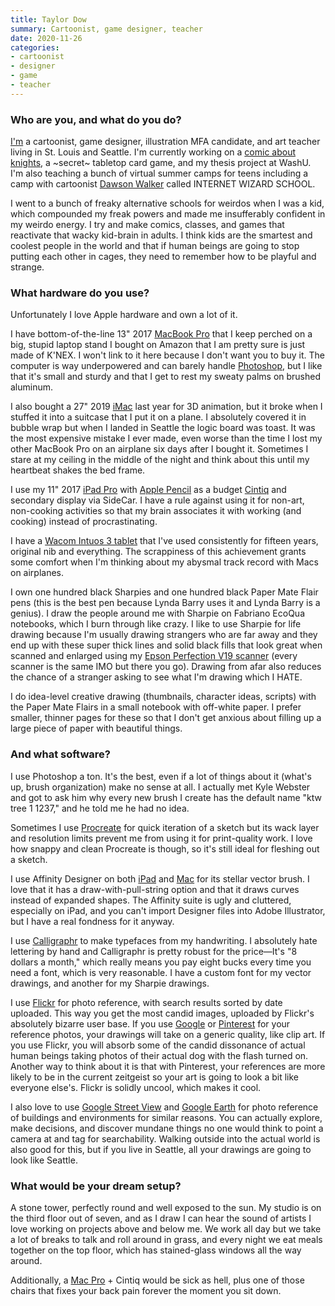 ```yaml
---
title: Taylor Dow
summary: Cartoonist, game designer, teacher
date: 2020-11-26
categories:
- cartoonist
- designer
- game
- teacher
---
```


### Who are you, and what do you do?

[I'm](https://taylordow.art/ "Taylor's website.") a cartoonist, game designer, illustration MFA candidate, and art teacher living in St. Louis and Seattle. I'm currently working on a [comic about knights](https://www.instagram.com/p/CAu_QjiJ8hi/ "Taylor's drawing of knights, on Instagram."), a ~secret~ tabletop card game, and my thesis project at WashU. I'm also teaching a bunch of virtual summer camps for teens including a camp with cartoonist [Dawson Walker](https://www.instagram.com/dawsonpiselwalker/ "Dawson's Instagram account.") called INTERNET WIZARD SCHOOL.

I went to a bunch of freaky alternative schools for weirdos when I was a kid, which compounded my freak powers and made me insufferably confident in my weirdo energy. I try and make comics, classes, and games that reactivate that wacky kid-brain in adults. I think kids are the smartest and coolest people in the world and that if human beings are going to stop putting each other in cages, they need to remember how to be playful and strange.

### What hardware do you use?

Unfortunately I love Apple hardware and own a lot of it.

I have bottom-of-the-line 13" 2017 [MacBook Pro][macbook-pro] that I keep perched on a big, stupid laptop stand I bought on Amazon that I am pretty sure is just made of K'NEX. I won't link to it here because I don't want you to buy it. The computer is way underpowered and can barely handle [Photoshop][], but I like that it's small and sturdy and that I get to rest my sweaty palms on brushed aluminum.

I also bought a 27" 2019 [iMac][] last year for 3D animation, but it broke when I stuffed it into a suitcase that I put it on a plane. I absolutely covered it in bubble wrap but when I landed in Seattle the logic board was toast. It was the most expensive mistake I ever made, even worse than the time I lost my other MacBook Pro on an airplane six days after I bought it. Sometimes I stare at my ceiling in the middle of the night and think about this until my heartbeat shakes the bed frame.

I use my 11" 2017 [iPad Pro][ipad-pro] with [Apple Pencil][pencil] as a budget [Cintiq][] and secondary display via SideCar. I have a rule against using it for non-art, non-cooking activities so that my brain associates it with working (and cooking) instead of procrastinating.

I have a [Wacom Intuos 3 tablet][intuos] that I've used consistently for fifteen years, original nib and everything. The scrappiness of this achievement grants some comfort when I'm thinking about my abysmal track record with Macs on airplanes.

I own one hundred black Sharpies and one hundred black Paper Mate Flair pens (this is the best pen because Lynda Barry uses it and Lynda Barry is a genius). I draw the people around me with Sharpie on Fabriano EcoQua notebooks, which I burn through like crazy. I like to use Sharpie for life drawing because I'm usually drawing strangers who are far away and they end up with these super thick lines and solid black fills that look great when scanned and enlarged using my [Epson Perfection V19 scanner][perfection-v19] (every scanner is the same IMO but there you go). Drawing from afar also reduces the chance of a stranger asking to see what I'm drawing which I HATE.

I do idea-level creative drawing (thumbnails, character ideas, scripts) with the Paper Mate Flairs in a small notebook with off-white paper. I prefer smaller, thinner pages for these so that I don't get anxious about filling up a large piece of paper with beautiful things.

### And what software?

I use Photoshop a ton. It's the best, even if a lot of things about it (what's up, brush organization) make no sense at all. I actually met Kyle Webster and got to ask him why every new brush I create has the default name "ktw tree 1 1237," and he told me he had no idea.

Sometimes I use [Procreate][procreate-ios] for quick iteration of a sketch but its wack layer and resolution limits prevent me from using it for print-quality work. I love how snappy and clean Procreate is though, so it's still ideal for fleshing out a sketch.

I use Affinity Designer on both [iPad][affinity-designer-ios] and [Mac][affinity-designer] for its stellar vector brush. I love that it has a draw-with-pull-string option and that it draws curves instead of expanded shapes. The Affinity suite is ugly and cluttered, especially on iPad, and you can't import Designer files into Adobe Illustrator, but I have a real fondness for it anyway.

I use [Calligraphr][] to make typefaces from my handwriting. I absolutely hate lettering by hand and Calligraphr is pretty robust for the price—It's "8 dollars a month," which really means you pay eight bucks every time you need a font, which is very reasonable. I have a custom font for my vector drawings, and another for my Sharpie drawings.

I use [Flickr][] for photo reference, with search results sorted by date uploaded. This way you get the most candid images, uploaded by Flickr's absolutely bizarre user base. If you use [Google][] or [Pinterest][] for your reference photos, your drawings will take on a generic quality, like clip art. If you use Flickr, you will absorb some of the candid dissonance of actual human beings taking photos of their actual dog with the flash turned on. Another way to think about it is that with Pinterest, your references are more likely to be in the current zeitgeist so your art is going to look a bit like everyone else's. Flickr is solidly uncool, which makes it cool.

I also love to use [Google Street View][google-street-view] and [Google Earth][google-earth] for photo reference of buildings and environments for similar reasons. You can actually explore, make decisions, and discover mundane things no one would think to point a camera at and tag for searchability. Walking outside into the actual world is also good for this, but if you live in Seattle, all your drawings are going to look like Seattle.

### What would be your dream setup?

A stone tower, perfectly round and well exposed to the sun. My studio is on the third floor out of seven, and as I draw I can hear the sound of artists I love working on projects above and below me. We work all day but we take a lot of breaks to talk and roll around in grass, and every night we eat meals together on the top floor, which has stained-glass windows all the way around.

Additionally, a [Mac Pro][mac-pro] + Cintiq would be sick as hell, plus one of those chairs that fixes your back pain forever the moment you sit down.

[affinity-designer-ios]: http://web.archive.org/web/20221108111933/https://apps.apple.com/us/app/affinity-designer/id1274090551 "A graphic design app for iOS."
[affinity-designer]: https://en.wikipedia.org/wiki/Affinity_Designer "A vector graphics editor."
[calligraphr]: https://www.calligraphr.com/en/ "A service to generate a font from handwriting."
[cintiq]: https://www.wacom.com/en-us/us/cintiq "A computer screen you can draw on."
[flickr]: https://www.flickr.com/ "A photo sharing website."
[google-earth]: https://earth.google.com/web/ "Software for modelling a 3D view of our planet."
[google-street-view]: https://en.wikipedia.org/wiki/Google_Street_View "A map service for seeing panoramic images of a given location."
[google]: https://www.google.com/ "A search engine."
[imac]: https://www.apple.com/imac-24/ "An all-in-one computer."
[intuos]: https://www.wacom.com/en-us/products/pen-tablets/wacom-intuos "A pen tablet."
[ipad-pro]: https://en.wikipedia.org/wiki/IPad_Pro "An iOS tablet."
[mac-pro]: https://www.apple.com/mac-pro/ "The Intel-based Mac tower computer."
[macbook-pro]: https://www.apple.com/macbook-pro/ "A laptop."
[pencil]: http://wetransfer.com/pencil "An iPad stylus."
[perfection-v19]: http://web.archive.org/web/20190509072315/https://epson.com/cgi-bin/Store/jsp/Product.do?sku=B11B231201 "A scanner."
[photoshop]: https://www.adobe.com/products/photoshop.html "A bitmap image editor."
[pinterest]: http://web.archive.org/web/20230817100738/https://www.pinterest.com/ "An online 'pinboard' service."
[procreate-ios]: https://apps.apple.com/us/app/procreate/id425073498 "A powerful illustration app."

